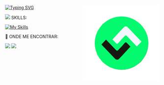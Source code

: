 <picture> <img align="right" src="LogoSemFundo.png" width = 250px></picture>

<div align="left" z-index="1">

[![Typing SVG](https://readme-typing-svg.demolab.com?font=Fira+Code&pause=1000&color=03FA6E&random=false&width=435&lines=Desenvolvedor+Full-Stack)](https://git.io/typing-svg)
<p><img src="https://media2.giphy.com/media/QssGEmpkyEOhBCb7e1/giphy.gif?cid=ecf05e47a0n3gi1bfqntqmob8g9aid1oyj2wr3ds3mg700bl&rid=giphy.gif" width ="25"> SKILLS:</p>

[![My Skills](https://skillicons.dev/icons?i=git,html,css,js,figma&theme=light)](https://skillicons.dev)


<p>👀 ONDE ME ENCONTRAR:</p>

<a href="https://www.instagram.com/eumiguel_dev/" target="_blank"><img src="https://th.bing.com/th/id/R.1c4afc1e38fa2de56562b3582742d1bb?rik=32v30LcaKNVjLw&pid=ImgRaw&r=0" width="30px"></a>
<a href="mailto:migueltsilvia@gmail.com" target="_blank"><img src="https://hanzheteng.files.wordpress.com/2022/12/gmail-logo.png" width="30px"></a>

</div>
